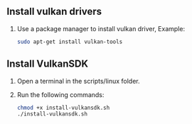 ## Install vulkan drivers

1. Use a package manager to install vulkan driver, Example:
    ```sh
    sudo apt-get install vulkan-tools
    ```

## Install VulkanSDK

1. Open a terminal in the scripts/linux folder.

2. Run the following commands:
    ```sh
    chmod +x install-vulkansdk.sh
    ./install-vulkansdk.sh
    ```